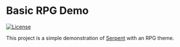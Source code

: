 # Basic RPG Demo

[![License](https://img.shields.io/badge/License-ZLib-blue.svg)](https://opensource.org/licenses/ZLib)

This project is a simple demonstration of [Serpent](https://github.com/lispysnake/serpent) with an RPG theme.
